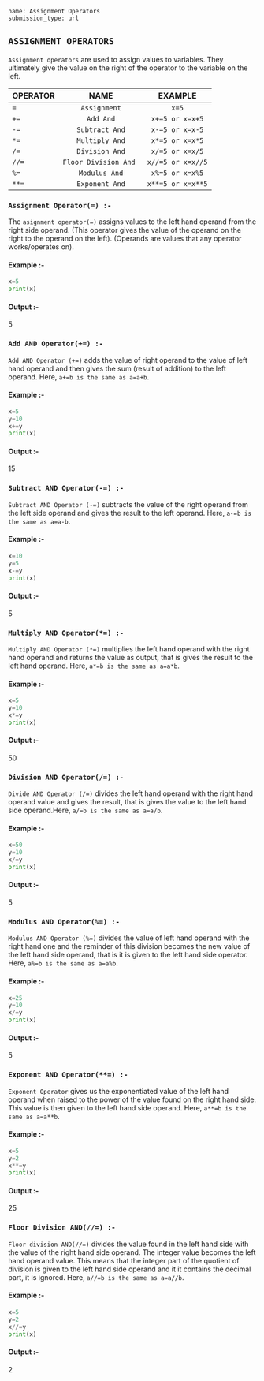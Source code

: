 ```ngMeta
name: Assignment Operators
submission_type: url
```


## `ASSIGNMENT OPERATORS`

`Assignment operators` are used to assign values to variables. They ultimately give the value on the right of the operator to the variable on the left.

| OPERATOR | NAME | EXAMPLE |
|---|:---:|:---:|
| `=` | `Assignment` | `x=5` |
| `+=` | `Add And` | `x+=5 or x=x+5` |
| `-=` | `Subtract And` | `x-=5 or x=x-5` |
| `*=` | `Multiply And` | `x*=5 or x=x*5` |
| `/=` | `Division And` | `x/=5 or x=x/5` |
| `//=` | `Floor Division And ` | `x//=5 or x=x//5` |
| `%=` | `Modulus And` | `x%=5 or x=x%5` |
| `**=` | `Exponent And` | `x**=5 or x=x**5` |

### `Assignment Operator(=) :-`

The `asignment operator(=)` assigns values to the left hand operand from the right side operand. (This operator gives the value of the operand on the right to the operand on the left).
(Operands are values that any operator works/operates on).

#### Example :-
```python
x=5
print(x)
```
#### Output :-

5

### `Add AND Operator(+=) :-`
   
`Add AND Operator (+=)` adds the value of right operand to the value of left hand operand and then gives the sum (result of addition) to the left operand. Here, `a+=b is the same as a=a+b`.

#### Example :-
```python
x=5
y=10
x+=y
print(x)
```

#### Output :-

15


### `Subtract AND Operator(-=) :-`
   
`Subtract AND Operator (-=)` subtracts the value of the right operand from the left side operand and gives the result to the left operand. Here, `a-=b is the same as a=a-b`.

#### Example :-
```python
x=10
y=5
x-=y
print(x)
```

#### Output :-

5


### `Multiply AND Operator(*=) :-`

`Multiply AND Operator (*=)` multiplies the left hand operand with the right hand operand and returns the value as output, that is gives the result to the left hand operand. Here, `a*=b is the same as a=a*b`.

#### Example :-
```python
x=5
y=10
x*=y
print(x)
```

#### Output :-

50

### `Division AND Operator(/=) :-`
   
`Divide AND Operator (/=)` divides the left hand operand with the right hand operand value and gives the result, that is gives the value to the left hand side operand.Here, `a/=b is the same as a=a/b`.

#### Example :-
```python
x=50
y=10
x/=y
print(x)
```

#### Output :-

5

### `Modulus AND Operator(%=) :-`

`Modulus AND Operator (%=)` divides the value of left hand operand with the right hand one and the reminder of this division becomes the new value of the left hand side operand, that is it is given to the left hand side operator. Here, `a%=b is the same as a=a%b`.

#### Example :-
```python
x=25
y=10
x/=y
print(x)
```

#### Output :-

5

### `Exponent AND Operator(**=) :-`

`Exponent Operator` gives us the exponentiated value of the left hand operand when raised to the power of the value found on the right hand side. This value is then given to the left hand side operand. Here, `a**=b is the same as a=a**b`.
 
#### Example :-
```python
x=5
y=2
x**=y
print(x)
```

#### Output :-

25

### `Floor Division AND(//=) :-`

`Floor division AND(//=)` divides the value found in the left hand side with the value of the right hand side operand. The integer value becomes the left hand operand value. This means that the integer part of the quotient of division is given to the left hand side operand and it it contains the decimal part, it is ignored. Here, `a//=b is the same as a=a//b`.

#### Example :-
```python
x=5
y=2
x//=y
print(x)
```

#### Output :-

2
